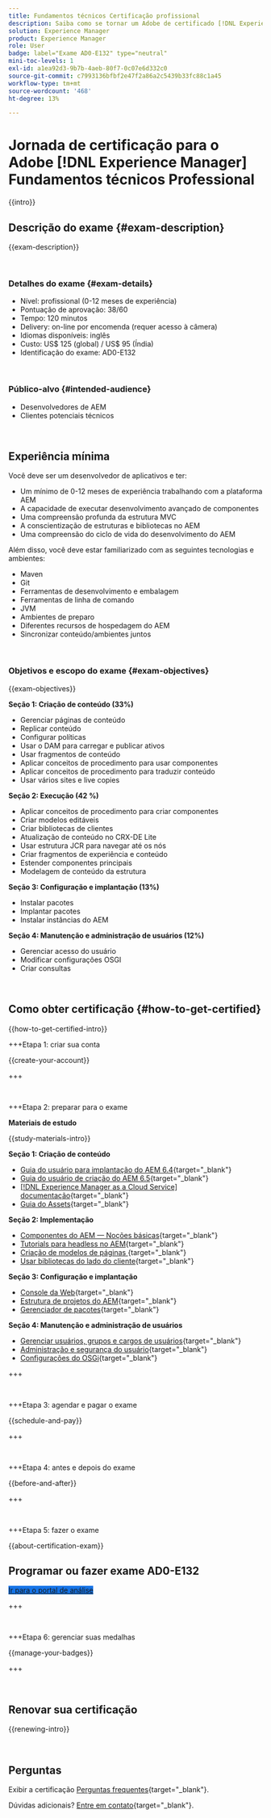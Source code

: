 ```yaml
---
title: Fundamentos técnicos Certificação profissional
description: Saiba como se tornar um Adobe de certificado [!DNL Experience Manager] Profissional.
solution: Experience Manager
product: Experience Manager
role: User
badge: label="Exame AD0-E132" type="neutral"
mini-toc-levels: 1
exl-id: a1ea92d3-9b7b-4aeb-80f7-0c07e6d332c0
source-git-commit: c7993136bfbf2e47f2a86a2c5439b33fc88c1a45
workflow-type: tm+mt
source-wordcount: '468'
ht-degree: 13%

---
```


# Jornada de certificação para o Adobe [!DNL Experience Manager] Fundamentos técnicos Professional

{{intro}}

## Descrição do exame {#exam-description}

{{exam-description}}

<br>

### Detalhes do exame {#exam-details}

* Nível: profissional (0-12 meses de experiência)
* Pontuação de aprovação: 38/60
* Tempo: 120 minutos
* Delivery: on-line por encomenda (requer acesso à câmera)
* Idiomas disponíveis: inglês
* Custo: US$ 125 (global) / US$ 95 (Índia)
* Identificação do exame: AD0-E132

<br>

### Público-alvo {#intended-audience}

* Desenvolvedores de AEM
* Clientes potenciais técnicos

<br>

## Experiência mínima

Você deve ser um desenvolvedor de aplicativos e ter:

* Um mínimo de 0-12 meses de experiência trabalhando com a plataforma AEM
* A capacidade de executar desenvolvimento avançado de componentes
* Uma compreensão profunda da estrutura MVC
* A conscientização de estruturas e bibliotecas no AEM
* Uma compreensão do ciclo de vida do desenvolvimento do AEM

Além disso, você deve estar familiarizado com as seguintes tecnologias e ambientes:

* Maven
* Git
* Ferramentas de desenvolvimento e embalagem
* Ferramentas de linha de comando
* JVM
* Ambientes de preparo
* Diferentes recursos de hospedagem do AEM
* Sincronizar conteúdo/ambientes juntos

<br>

### Objetivos e escopo do exame {#exam-objectives}

{{exam-objectives}}

**Seção 1: Criação de conteúdo (33%)**

* Gerenciar páginas de conteúdo
* Replicar conteúdo
* Configurar políticas
* Usar o DAM para carregar e publicar ativos
* Usar fragmentos de conteúdo
* Aplicar conceitos de procedimento para usar componentes
* Aplicar conceitos de procedimento para traduzir conteúdo
* Usar vários sites e live copies

**Seção 2: Execução (42 %)**

* Aplicar conceitos de procedimento para criar componentes
* Criar modelos editáveis
* Criar bibliotecas de clientes
* Atualização de conteúdo no CRX-DE Lite
* Usar estrutura JCR para navegar até os nós
* Criar fragmentos de experiência e conteúdo
* Estender componentes principais
* Modelagem de conteúdo da estrutura

**Seção 3: Configuração e implantação (13%)**

* Instalar pacotes
* Implantar pacotes
* Instalar instâncias do AEM

**Seção 4: Manutenção e administração de usuários (12%)**

* Gerenciar acesso do usuário
* Modificar configurações OSGI
* Criar consultas

<br>

## Como obter certificação {#how-to-get-certified}

{{how-to-get-certified-intro}}

+++Etapa 1: criar sua conta

{{create-your-account}}

+++

<br>

+++Etapa 2: preparar para o exame

**Materiais de estudo**

{{study-materials-intro}}

**Seção 1: Criação de conteúdo**


* [Guia do usuário para implantação do AEM 6.4](https://experienceleague.adobe.com/docs/experience-manager-64/deploying/home.html?lang=pt-BR){target="_blank"}
* [Guia do usuário de criação do AEM 6.5](https://experienceleague.adobe.com/docs/experience-manager-65/authoring/home.html){target="_blank"}
* [[!DNL Experience Manager as a Cloud Service] documentação](https://experienceleague.adobe.com/docs/experience-manager-cloud-service/content/home.html?lang=pt-BR){target="_blank"}
* [Guia do Assets](https://experienceleague.adobe.com/docs/experience-manager-65/assets/home.html){target="_blank"}

**Seção 2: Implementação**

* [Componentes do AEM — Noções básicas](https://experienceleague.adobe.com/docs/experience-manager-65/developing/components/components-basics.html){target="_blank"}
* [Tutorials para headless no AEM](https://experienceleague.adobe.com/docs/experience-manager-learn/getting-started-with-aem-headless/overview.html?lang=pt-BR){target="_blank"}
* [Criação de modelos de páginas  ](https://experienceleague.adobe.com/docs/experience-manager-65/authoring/siteandpage/templates.html#creating-and-managing-templates){target="_blank"}
* [Usar bibliotecas do lado do cliente](https://experienceleague.adobe.com/docs/experience-manager-65/developing/introduction/clientlibs.html?lang=pt-BR){target="_blank"}

**Seção 3: Configuração e implantação**

* [Console da Web](https://experienceleague.adobe.com/docs/experience-manager-65/deploying/configuring/web-console.html){target="_blank"}
* [Estrutura de projetos do AEM](https://experienceleague.adobe.com/docs/experience-manager-cloud-service/content/implementing/developing/aem-project-content-package-structure.html#embedding-3rd-party-packages){target="_blank"}
* [Gerenciador de pacotes](https://experienceleague.adobe.com/docs/experience-manager-65/administering/contentmanagement/package-manager.html#what-are-packages){target="_blank"}

**Seção 4: Manutenção e administração de usuários**

* [Gerenciar usuários, grupos e cargos de usuários](https://experienceleague.adobe.com/docs/experience-manager-brand-portal/using/admin-tools/brand-portal-adding-users.html#add-a-user){target="_blank"}
* [Administração e segurança do usuário](https://experienceleague.adobe.com/docs/experience-manager-65/administering/security/security.html?lang=pt-BR){target="_blank"}
* [Configurações do OSGi](https://experienceleague.adobe.com/docs/experience-manager-65/deploying/configuring/osgi-configuration-settings.html){target="_blank"}

+++

<br>

+++Etapa 3: agendar e pagar o exame

{{schedule-and-pay}}

+++

<br>

+++Etapa 4: antes e depois do exame

{{before-and-after}}

+++

<br>

+++Etapa 5: fazer o exame

{{about-certification-exam}}

## Programar ou fazer exame AD0-E132

<a href="https://www.certmetrics.com/adobe/candidate/examity_sso.aspx?eid=AD0-E132" target="_blank" class="spectrum-Button spectrum-Button--fill spectrum-Button--accent spectrum-Button--sizeM is-margin-bottom-big-big at-element-click-tracking" style="background-color:#1473E6">

<span class="spectrum-Button-label has-no-wrap">
   Ir para o portal de análise
</span>
</a>

+++

<br>

+++Etapa 6: gerenciar suas medalhas

{{manage-your-badges}}

+++

<br>

## Renovar sua certificação

{{renewing-intro}}

<br>

## Perguntas

Exibir a certificação [Perguntas frequentes](https://experienceleague.adobe.com/docs/certification/certification/faq.html){target="_blank"}.

Dúvidas adicionais? [Entre em contato](mailto:certif@adobe.com){target="_blank"}.


